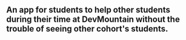 ## An app for students to help other students during their time at DevMountain without the trouble of seeing other cohort's students.